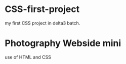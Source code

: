 # CSS-first-project
my first CSS project in delta3 batch.
# Photography Webside mini
use of HTML and CSS
